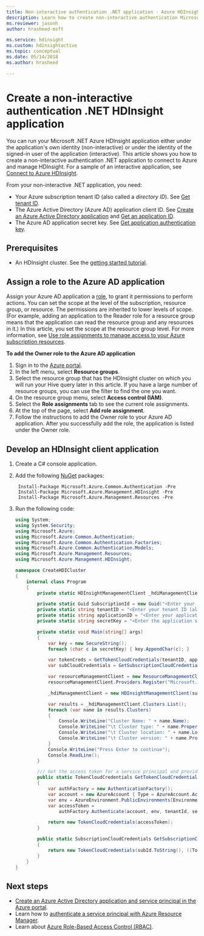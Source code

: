 ```yaml
---
title: Non-interactive authentication .NET application - Azure HDInsight
description: Learn how to create non-interactive authentication Microsoft .NET applications in Azure HDInsight.
ms.reviewer: jasonh
author: hrasheed-msft

ms.service: hdinsight
ms.custom: hdinsightactive
ms.topic: conceptual
ms.date: 05/14/2018
ms.author: hrasheed

---
```

# Create a non-interactive authentication .NET HDInsight application
You can run your Microsoft .NET Azure HDInsight application either under the application's own identity (non-interactive) or under the identity of the signed-in user of the application (interactive). This article shows you how to create a non-interactive authentication .NET application to connect to Azure and manage HDInsight. For a sample of an interactive application, see [Connect to Azure HDInsight](hdinsight-administer-use-dotnet-sdk.md#connect-to-azure-hdinsight). 

From your non-interactive .NET application, you need:

* Your Azure subscription tenant ID (also called a *directory ID*). See [Get tenant ID](../active-directory/develop/howto-create-service-principal-portal.md#get-values-for-signing-in).
* The Azure Active Directory (Azure AD) application client ID. See [Create an Azure Active Directory application](../active-directory/develop/howto-create-service-principal-portal.md#create-an-azure-active-directory-application) and [Get an application ID](../active-directory/develop/howto-create-service-principal-portal.md#get-values-for-signing-in).
* The Azure AD application secret key. See [Get application authentication key](../active-directory/develop/howto-create-service-principal-portal.md#get-values-for-signing-in).

## Prerequisites
* An HDInsight cluster. See the [getting started tutorial](hadoop/apache-hadoop-linux-tutorial-get-started.md#create-cluster).

## Assign a role to the Azure AD application
Assign your Azure AD application a [role](../role-based-access-control/built-in-roles.md), to grant it permissions to perform actions. You can set the scope at the level of the subscription, resource group, or resource. The permissions are inherited to lower levels of scope. (For example, adding an application to the Reader role for a resource group means that the application can read the resource group and any resources in it.) In this article, you set the scope at the resource group level. For more information, see [Use role assignments to manage access to your Azure subscription resources](../role-based-access-control/role-assignments-portal.md).

**To add the Owner role to the Azure AD application**

1. Sign in to the [Azure portal](https://portal.azure.com).
2. In the left menu, select **Resource groups**.
3. Select the resource group that has the HDInsight cluster on which you will run your Hive query later in this article. If you have a large number of resource groups, you can use the filter to find the one you want.
4. On the resource group menu, select **Access control (IAM)**.
5. Select the **Role assignments** tab to see the current role assignments.
6. At the top of the page, select **Add role assignment**.
7. Follow the instructions to add the Owner role to your Azure AD application. After you successfully add the role, the application is listed under the Owner role. 

## Develop an HDInsight client application

1. Create a C# console application.
2. Add the following [NuGet](https://www.nuget.org/) packages:

        Install-Package Microsoft.Azure.Common.Authentication -Pre
        Install-Package Microsoft.Azure.Management.HDInsight -Pre
        Install-Package Microsoft.Azure.Management.Resources -Pre

3. Run the following code:

    ```csharp
    using System;
    using System.Security;
    using Microsoft.Azure;
    using Microsoft.Azure.Common.Authentication;
    using Microsoft.Azure.Common.Authentication.Factories;
    using Microsoft.Azure.Common.Authentication.Models;
    using Microsoft.Azure.Management.Resources;
    using Microsoft.Azure.Management.HDInsight;
    
    namespace CreateHDICluster
    {
        internal class Program
        {
            private static HDInsightManagementClient _hdiManagementClient;
    
            private static Guid SubscriptionId = new Guid("<Enter your Azure subscription ID>");
            private static string tenantID = "<Enter your tenant ID (also called directory ID)>";
            private static string applicationID = "<Enter your application ID>";
            private static string secretKey = "<Enter the application secret key>";
    
            private static void Main(string[] args)
            {
                var key = new SecureString();
                foreach (char c in secretKey) { key.AppendChar(c); }
    
                var tokenCreds = GetTokenCloudCredentials(tenantID, applicationID, key);
                var subCloudCredentials = GetSubscriptionCloudCredentials(tokenCreds, SubscriptionId);
    
                var resourceManagementClient = new ResourceManagementClient(subCloudCredentials);
                resourceManagementClient.Providers.Register("Microsoft.HDInsight");
    
                _hdiManagementClient = new HDInsightManagementClient(subCloudCredentials);
    
                var results = _hdiManagementClient.Clusters.List();
                foreach (var name in results.Clusters)
                {
                    Console.WriteLine("Cluster Name: " + name.Name);
                    Console.WriteLine("\t Cluster type: " + name.Properties.ClusterDefinition.ClusterType);
                    Console.WriteLine("\t Cluster location: " + name.Location);
                    Console.WriteLine("\t Cluster version: " + name.Properties.ClusterVersion);
                }
                Console.WriteLine("Press Enter to continue");
                Console.ReadLine();
            }
    
            /// Get the access token for a service principal and provided key.          
            public static TokenCloudCredentials GetTokenCloudCredentials(string tenantId, string clientId, SecureString secretKey)
            {
                var authFactory = new AuthenticationFactory();
                var account = new AzureAccount { Type = AzureAccount.AccountType.ServicePrincipal, Id = clientId };
                var env = AzureEnvironment.PublicEnvironments[EnvironmentName.AzureCloud];
                var accessToken =
                    authFactory.Authenticate(account, env, tenantId, secretKey, ShowDialog.Never).AccessToken;
    
                return new TokenCloudCredentials(accessToken);
            }
    
            public static SubscriptionCloudCredentials GetSubscriptionCloudCredentials(SubscriptionCloudCredentials creds, Guid subId)
            {
                return new TokenCloudCredentials(subId.ToString(), ((TokenCloudCredentials)creds).Token);
            }
        }
    }
    ```


## Next steps
* [Create an Azure Active Directory application and service principal in the Azure portal](../active-directory/develop/howto-create-service-principal-portal.md).
* Learn how to [authenticate a service principal with Azure Resource Manager](../active-directory/develop/howto-authenticate-service-principal-powershell.md).
* Learn about [Azure Role-Based Access Control (RBAC)](../role-based-access-control/role-assignments-portal.md).
